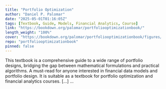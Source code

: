```yaml
---
title: "Portfolio Optimization"
author: "Daniel P. Palomar"
date: "2025-05-01T01:16:05Z"
tags: [Textbook, Guide, Models, Financial Analytics, Course]
link: "https://bookdown.org/palomar/portfoliooptimizationbook/"
length_weight: "100%"
cover: "https://bookdown.org/palomar/portfoliooptimizationbook/figures/frontmatter/book_cover.jpg"
repo: "portfoliooptimizationbook"
pinned: false
---
```


This textbook is a comprehensive guide to a wide range of portfolio designs, bridging the gap between mathematical formulations and practical algorithms. A must-read for anyone interested in financial data models and portfolio design. It is suitable as a textbook for portfolio optimization and financial analytics courses. [...]  ...
